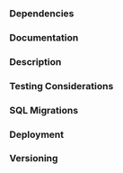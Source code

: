 <!--
  Niche Back-End PR Template

  Don't forget to tag your PR with the BACK_END label.
-->

<!-- CC relevant team members -->

### Dependencies

<!-- Does this PR depend on other PRs (same service, other services, libraries)? If so, link them here.
  If this PR is branched from another PR, change the base branch for ease of review. -->

### Documentation

<!-- Link(s) to documentation relevant to the work, such as issues, Jira work items, etc. -->

### Description

<!-- A plain-English overview of the work involved in this PR. -->

### Testing Considerations

<!-- Any specific testing considerations for this PR: dependencies, sample UUIDs, test data etc. -->

<!-- If this PR will not be tested by a QE, remember to add the "NO QA" label. -->

### SQL Migrations

<!-- Does this PR add PII to a new table? Consult Data Privacy Compliance: https://bookstack.niche.team/books/back-end-patterns-practices/page/data-privacy-compliance -->

<!-- Uncomment and fill in this section if both of the following are true:

  1. This PR adds a new table or a new column with a default value
  2. Your team or another team needs these schema changes to be reflected in Snowflake

Migration script: <link to migration script file>

Description: <a description of the schema changes made by this migration script>

Notice for the Data Engineering team: @nicheinc/data-engineering
-->

### Deployment

<!-- Any deployment considerations for this PR, including dependencies, necessary order of operations, etc. -->

<!-- Does this PR represent a new back-end component that has never been deployed before? Consult the Production Readiness Checklist: https://docs.google.com/document/d/1MUjrz0m-zbTc4wmvxdmbCm6B2ML8fAluU7u9CqLSG9g/edit -->

<!-- If assistance is required from infrastructure (e.g. deploying a new service) consider submitting a Reliability Request: https://nicheinc.atlassian.net/servicedesk/customer/portal/2/group/6/create/18 -->

### Versioning

<!-- Indicate whether this is a Major, Minor, or Patch bump and explain why. -->
